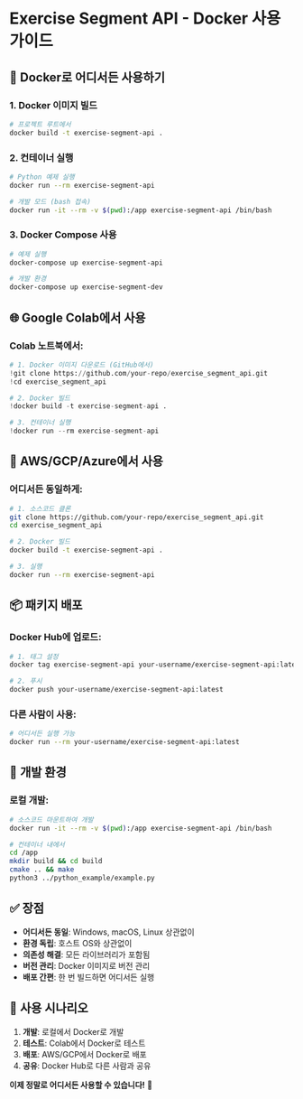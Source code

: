 # Exercise Segment API - Docker 사용 가이드

## 🐳 Docker로 어디서든 사용하기

### 1. Docker 이미지 빌드
```bash
# 프로젝트 루트에서
docker build -t exercise-segment-api .
```

### 2. 컨테이너 실행
```bash
# Python 예제 실행
docker run --rm exercise-segment-api

# 개발 모드 (bash 접속)
docker run -it --rm -v $(pwd):/app exercise-segment-api /bin/bash
```

### 3. Docker Compose 사용
```bash
# 예제 실행
docker-compose up exercise-segment-api

# 개발 환경
docker-compose up exercise-segment-dev
```

## 🌐 Google Colab에서 사용

### Colab 노트북에서:
```python
# 1. Docker 이미지 다운로드 (GitHub에서)
!git clone https://github.com/your-repo/exercise_segment_api.git
!cd exercise_segment_api

# 2. Docker 빌드
!docker build -t exercise-segment-api .

# 3. 컨테이너 실행
!docker run --rm exercise-segment-api
```

## 🚀 AWS/GCP/Azure에서 사용

### 어디서든 동일하게:
```bash
# 1. 소스코드 클론
git clone https://github.com/your-repo/exercise_segment_api.git
cd exercise_segment_api

# 2. Docker 빌드
docker build -t exercise-segment-api .

# 3. 실행
docker run --rm exercise-segment-api
```

## 📦 패키지 배포

### Docker Hub에 업로드:
```bash
# 1. 태그 설정
docker tag exercise-segment-api your-username/exercise-segment-api:latest

# 2. 푸시
docker push your-username/exercise-segment-api:latest
```

### 다른 사람이 사용:
```bash
# 어디서든 실행 가능
docker run --rm your-username/exercise-segment-api:latest
```

## 🔧 개발 환경

### 로컬 개발:
```bash
# 소스코드 마운트하여 개발
docker run -it --rm -v $(pwd):/app exercise-segment-api /bin/bash

# 컨테이너 내에서
cd /app
mkdir build && cd build
cmake .. && make
python3 ../python_example/example.py
```

## ✅ 장점

- **어디서든 동일**: Windows, macOS, Linux 상관없이
- **환경 독립**: 호스트 OS와 상관없이
- **의존성 해결**: 모든 라이브러리가 포함됨
- **버전 관리**: Docker 이미지로 버전 관리
- **배포 간편**: 한 번 빌드하면 어디서든 실행

## 🎯 사용 시나리오

1. **개발**: 로컬에서 Docker로 개발
2. **테스트**: Colab에서 Docker로 테스트
3. **배포**: AWS/GCP에서 Docker로 배포
4. **공유**: Docker Hub로 다른 사람과 공유

**이제 정말로 어디서든 사용할 수 있습니다!** 🎉
